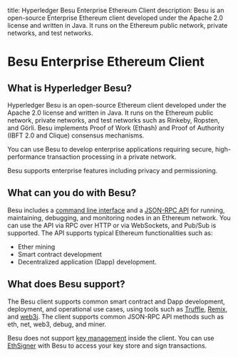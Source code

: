 title: Hyperledger Besu Enterprise Ethereum Client
description: Besu is an open-source Enterprise Ethereum client developed under
    the Apache 2.0 license and written in Java. It runs on the Ethereum public
    network, private networks, and test networks.
<!--- END of page meta data -->

# Besu Enterprise Ethereum Client

## What is Hyperledger Besu?

Hyperledger Besu is an open-source Ethereum client developed under the Apache
2.0 license and written in Java. It runs on the Ethereum public network,
private networks, and test networks such as Rinkeby, Ropsten, and Görli. Besu
implements Proof of Work (Ethash) and Proof of Authority (IBFT 2.0 and Clique)
consensus mechanisms.

You can use Besu to develop enterprise applications requiring secure,
high-performance transaction processing in a private network.

Besu supports enterprise features including privacy and permissioning.

## What can you do with Besu?

Besu includes a [command line interface](Reference/CLI/CLI-Syntax.md) and a
[JSON-RPC API](HowTo/Interact/APIs/API.md) for running, maintaining, debugging,
and monitoring nodes in an Ethereum network. You can use the API via RPC over
HTTP or via WebSockets, and Pub/Sub is supported. The API supports typical
Ethereum functionalities such as:

* Ether mining
* Smart contract development
* Decentralized application (Dapp) development.

## What does Besu support?

The Besu client supports common smart contract and Dapp development,
deployment, and operational use cases, using tools such as
[Truffle](http://truffleframework.com/),
[Remix](https://github.com/ethereum/remix), and [web3j](https://web3j.io/). The
client supports common JSON-RPC API methods such as eth, net, web3, debug, and
miner.

Besu does not support
[key management](HowTo/Send-Transactions/Account-Management.md) inside the
client. You can use [EthSigner](http://docs.ethsigner.pegasys.tech/en/latest/)
with Besu to access your key store and sign transactions.
